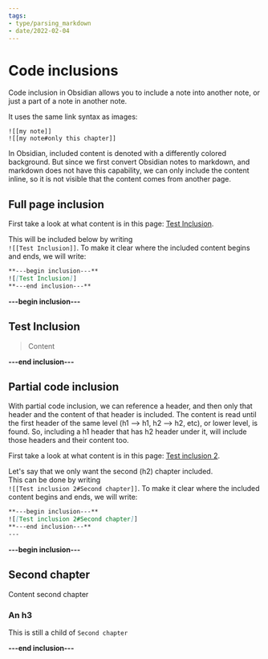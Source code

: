 ```yaml
---
tags:
- type/parsing_markdown
- date/2022-02-04
---
```

   
# Code inclusions   
Code inclusion in Obsidian allows you to include a note into another note, or just a part of a note in another note.    
   
It uses the same link syntax as images:   
```
![[my note]]
![[my note#only this chapter]]
```
   
   
In Obsidian, included content is denoted with a differently colored background. But since we first convert Obsidian notes to markdown, and markdown does not have this capability, we can only include the content inline, so it is not visible that the content comes from another page.   
   
## Full page inclusion   
First take a look at what content is in this page: [Test Inclusion](../../Resources/Example%20site/Test%20Inclusion.md).    
   
This will be included below by writing    
`![[Test Inclusion]]`. To make it clear where the included content begins and ends, we will write:   
``` md
**---begin inclusion---**
![[Test Inclusion]]
**---end inclusion---**
```
   
   
**---begin inclusion---**   
   
## Test Inclusion   
> Content
   
**---end inclusion---**   
   
## Partial code inclusion   
With partial code inclusion, we can reference a header, and then only that header and the content of that header is included. The content is read until the first header of the same level (h1 --> h1, h2 --> h2, etc), or lower level, is found. So, including a h1 header that has h2 header under it, will include those headers and their content too.   
   
First take a look at what content is in this page: [Test inclusion 2](../../Resources/Example%20site/Test%20inclusion%202.md).   
   
Let's say that we only want the second (h2) chapter included.    
This can be done by writing    
`![[Test inclusion 2#Second chapter]]`. To make it clear where the included content begins and ends, we will write:   
``` md
**---begin inclusion---**
![[Test inclusion 2#Second chapter]]
**---end inclusion---**
---
```
   
   
**---begin inclusion---**   
## Second chapter   
Content second chapter   
   
### An h3   
This is still a child of `Second chapter`   
   
   
**---end inclusion---**